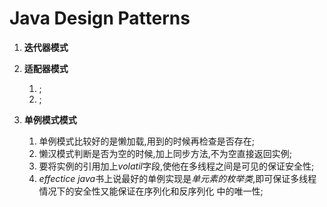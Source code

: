 # Java Design Patterns 
1. **迭代器模式**

2. **适配器模式** 
   1. ;
   2. ;
   
3. **单例模式模式**
   1. 单例模式比较好的是懒加载,用到的时候再检查是否存在;
   2. 懒汉模式判断是否为空的时候,加上同步方法,不为空直接返回实例;
   3. 要将实例的引用加上*volatil*字段,使他在多线程之间是可见的保证安全性;
   4. *effectice
      java*书上说最好的单例实现是*单元素的枚举类*,即可保证多线程情况下的安全性又能保证在序列化和反序列化
      中的唯一性;